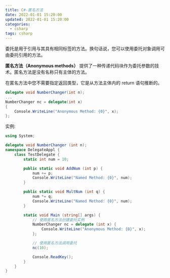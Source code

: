 ```yaml
---
title: C#-匿名方法
date: 2022-01-01 15:20:00
updated: 2022-01-01 15:20:00
categories:
  - csharp
tags: csharp
---
```


委托是用于引用与其具有相同标签的方法。换句话说，您可以使用委托对象调用可由委托引用的方法。

**匿名方法（Anonymous methods）** 提供了一种传递代码块作为委托参数的技术。匿名方法是没有名称只有主体的方法。

在匿名方法中您不需要指定返回类型，它是从方法主体内的 return 语句推断的。

```cs
delegate void NumberChanger(int n);
...
NumberChanger nc = delegate(int x)
{
    Console.WriteLine("Anonymous Method: {0}", x);
};
```

实例:

```cs
using System;

delegate void NumberChanger (int n);
namespace DelegateAppl {
    class TestDelegate {
        static int num = 10;

        public static void AddNum (int p) {
            num += p;
            Console.WriteLine("Named Method: {0}", num);
        }

        public static void MultNum (int q) {
            num *= q;
            Console.WriteLine("Named Method: {0}", num);
        }

        static void Main (string[] args) {
            // 使用匿名方法创建委托实例
            NumberChanger nc = delegate (int x) {
                Console.WriteLine("Anonymous Method: {0}", x);
            };

            // 使用匿名方法调用委托
            nc(10);

            Console.ReadKey();
        }
    }
}
```
